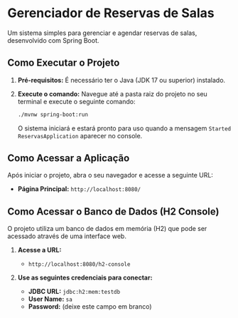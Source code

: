 # Gerenciador de Reservas de Salas

Um sistema simples para gerenciar e agendar reservas de salas, desenvolvido com Spring Boot.

## Como Executar o Projeto

1.  **Pré-requisitos:** É necessário ter o Java (JDK 17 ou superior) instalado.
2.  **Execute o comando:** Navegue até a pasta raiz do projeto no seu terminal e execute o seguinte comando:

    ```bash
    ./mvnw spring-boot:run
    ```

    O sistema iniciará e estará pronto para uso quando a mensagem `Started ReservasApplication` aparecer no console.

## Como Acessar a Aplicação

Após iniciar o projeto, abra o seu navegador e acesse a seguinte URL:

- **Página Principal:** `http://localhost:8080/`

## Como Acessar o Banco de Dados (H2 Console)

O projeto utiliza um banco de dados em memória (H2) que pode ser acessado através de uma interface web.

1.  **Acesse a URL:**

    - `http://localhost:8080/h2-console`

2.  **Use as seguintes credenciais para conectar:**
    - **JDBC URL:** `jdbc:h2:mem:testdb`
    - **User Name:** `sa`
    - **Password:** (deixe este campo em branco)
